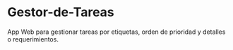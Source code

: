 # Gestor-de-Tareas
App Web para gestionar tareas por etiquetas, orden de prioridad y detalles o requerimientos.
